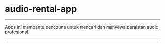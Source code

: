# audio-rental-app
__________________

Apps ini membantu pengguna untuk mencari dan menyewa peralatan audio profesional.

__________________